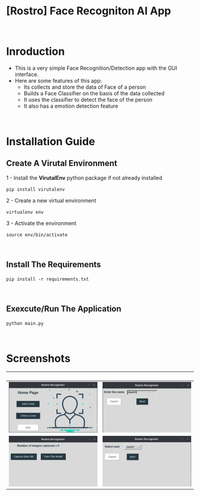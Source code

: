 # [Rostro] Face Recogniton AI App

<br/>

# Inroduction

  - This is a very simple Face Recognition/Detection app with the GUI interface. 
  - Here are some features of this app:
    - Its collects and store the data of Face of a person
    - Builds a Face Classifier on the basis of the data collected
    - It uses the classifier to detect the face of the person
    - It also has a emotion detection feature

<br/>

# Installation Guide

## Create A Virutal Environment

1 - Install the **VirutalEnv** python package if not already installed

```
pip install virutalenv
```

2 - Create a new virtual environment

```
virtualenv env
```

3 - Activate the environment

```
source env/bin/activate
```

<br/>

## Install The Requirements

```
pip install -r requirements.txt
```

<br/>

## Exexcute/Run The Application

```
python main.py
```

<br/>

# Screenshots

&nbsp; | &nbsp;
:-------------------------:|:-------------------------:
![home](preview/preview_1.png)  |  ![add_user](preview/preview_2.png)
![home](preview/preview_3.png)  |  ![add_user](preview/preview_4.png)
